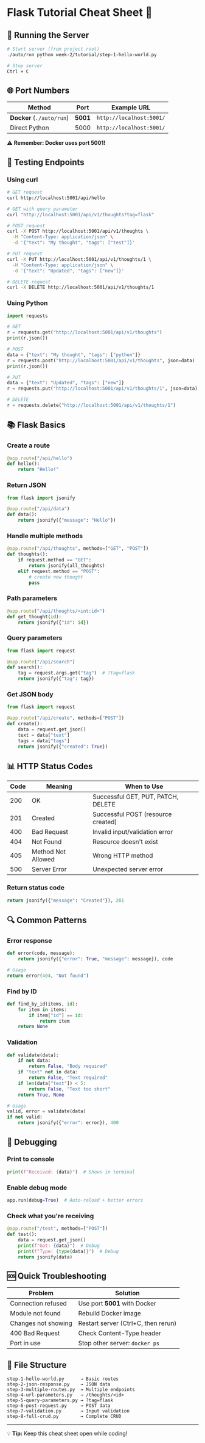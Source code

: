 # Flask Tutorial Cheat Sheet 📝

## 🚀 Running the Server

```bash
# Start server (from project root)
./auto/run python week-2/tutorial/step-1-hello-world.py

# Stop server
Ctrl + C
```

## 🌐 Port Numbers

| Method | Port | Example URL |
|--------|------|-------------|
| **Docker** (`./auto/run`) | **5001** | `http://localhost:5001/` |
| Direct Python | 5000 | `http://localhost:5001/` |

⚠️ **Remember: Docker uses port 5001!**

## 🧪 Testing Endpoints

### Using curl
```bash
# GET request
curl http://localhost:5001/api/hello

# GET with query parameter
curl "http://localhost:5001/api/v1/thoughts?tag=flask"

# POST request
curl -X POST http://localhost:5001/api/v1/thoughts \
  -H "Content-Type: application/json" \
  -d '{"text": "My thought", "tags": ["test"]}'

# PUT request
curl -X PUT http://localhost:5001/api/v1/thoughts/1 \
  -H "Content-Type: application/json" \
  -d '{"text": "Updated", "tags": ["new"]}'

# DELETE request
curl -X DELETE http://localhost:5001/api/v1/thoughts/1
```

### Using Python
```python
import requests

# GET
r = requests.get("http://localhost:5001/api/v1/thoughts")
print(r.json())

# POST
data = {"text": "My thought", "tags": ["python"]}
r = requests.post("http://localhost:5001/api/v1/thoughts", json=data)
print(r.json())

# PUT
data = {"text": "Updated", "tags": ["new"]}
r = requests.put("http://localhost:5001/api/v1/thoughts/1", json=data)

# DELETE
r = requests.delete("http://localhost:5001/api/v1/thoughts/1")
```

## 📚 Flask Basics

### Create a route
```python
@app.route("/api/hello")
def hello():
    return "Hello!"
```

### Return JSON
```python
from flask import jsonify

@app.route("/api/data")
def data():
    return jsonify({"message": "Hello"})
```

### Handle multiple methods
```python
@app.route("/api/thoughts", methods=["GET", "POST"])
def thoughts():
    if request.method == "GET":
        return jsonify(all_thoughts)
    elif request.method == "POST":
        # create new thought
        pass
```

### Path parameters
```python
@app.route("/api/thoughts/<int:id>")
def get_thought(id):
    return jsonify({"id": id})
```

### Query parameters
```python
from flask import request

@app.route("/api/search")
def search():
    tag = request.args.get("tag")  # ?tag=flask
    return jsonify({"tag": tag})
```

### Get JSON body
```python
from flask import request

@app.route("/api/create", methods=["POST"])
def create():
    data = request.get_json()
    text = data["text"]
    tags = data["tags"]
    return jsonify({"created": True})
```

## 📊 HTTP Status Codes

| Code | Meaning | When to Use |
|------|---------|-------------|
| 200 | OK | Successful GET, PUT, PATCH, DELETE |
| 201 | Created | Successful POST (resource created) |
| 400 | Bad Request | Invalid input/validation error |
| 404 | Not Found | Resource doesn't exist |
| 405 | Method Not Allowed | Wrong HTTP method |
| 500 | Server Error | Unexpected server error |

### Return status code
```python
return jsonify({"message": "Created"}), 201
```

## 🔍 Common Patterns

### Error response
```python
def error(code, message):
    return jsonify({"error": True, "message": message}), code

# Usage
return error(404, "Not found")
```

### Find by ID
```python
def find_by_id(items, id):
    for item in items:
        if item["id"] == id:
            return item
    return None
```

### Validation
```python
def validate(data):
    if not data:
        return False, "Body required"
    if "text" not in data:
        return False, "Text required"
    if len(data["text"]) < 5:
        return False, "Text too short"
    return True, None

# Usage
valid, error = validate(data)
if not valid:
    return jsonify({"error": error}), 400
```

## 🐛 Debugging

### Print to console
```python
print(f"Received: {data}")  # Shows in terminal
```

### Enable debug mode
```python
app.run(debug=True)  # Auto-reload + better errors
```

### Check what you're receiving
```python
@app.route("/test", methods=["POST"])
def test():
    data = request.get_json()
    print(f"Got: {data}")  # Debug
    print(f"Type: {type(data)}")  # Debug
    return jsonify(data)
```

## 🆘 Quick Troubleshooting

| Problem | Solution |
|---------|----------|
| Connection refused | Use port **5001** with Docker |
| Module not found | Rebuild Docker image |
| Changes not showing | Restart server (Ctrl+C, then rerun) |
| 400 Bad Request | Check Content-Type header |
| Port in use | Stop other server: `docker ps` |

## 📁 File Structure

```
step-1-hello-world.py      → Basic routes
step-2-json-response.py    → JSON data
step-3-multiple-routes.py  → Multiple endpoints
step-4-url-parameters.py   → /thoughts/<id>
step-5-query-parameters.py → ?tag=flask
step-6-post-request.py     → POST data
step-7-validation.py       → Input validation
step-8-full-crud.py        → Complete CRUD
```

---

💡 **Tip:** Keep this cheat sheet open while coding!

